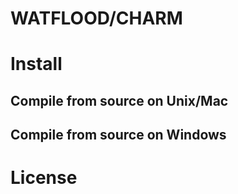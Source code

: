 # WATFLOOD/CHARM
# Install
## Compile from source on Unix/Mac
## Compile from source on Windows
# License
